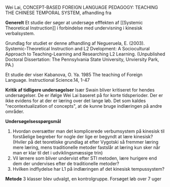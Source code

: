 Wei Lai, CONCEPT-BASED FOREIGN LANGUAGE PEDAGOGY: TEACHING THE CHINESE TEMPORAL SYSTEM, afhandling fra

**Generelt** 
Et studie der søger at undersøge efffekten af [[Systemic Theoretical Instruction]] i forbindelse med undervisning i kinesisk verbalsystem.

Grundlag for studiet er denne afhandling af Negueruela, E. (2003). Systemic-Theoretical Instruction and L2 Dvelopment: A Sociocultural Approach to Teaching-Learning and Researching L2 Learning.
(Unpublished Doctoral Dissertation: The Pennsylvania State University,
Unviersity Park, PA.)

Et studie der viser 
Kabanova, O. Ya. 1985 The teaching of Foreign Language. Instructional Science.14,
1-47


**Kritik af tidligere undersøgelser**
Især Swain bliver kritiseret for hendes undersøgelser. De er ifølge Wei Lai baseret på for korte tidsperioder. Der er ikke evidens for at der er læring over det lange løb. Det som kaldes "recontextualization of concepts", at de kunne bruge indlæringen på andre områder.

**Undersøgelsesspørgsmål** 
1. Hvordan oversætter man det komplicerede verbumsystem på kinesisk til forståelige begreber for nogle der lige er begyndt at lære kinesisk? (Hviler på det teoretiske grundlag at efter Vygotski så fremmer læring mere læring, mens traditionelle metoder fastslår at læring kun sker når man er klar til det i udviklingsmæssige trin)
2. Vil lørnere som bliver undervist efter STI metoden, lære hurigere end dem der undervises efter de traditionelle metoder?
3. Hvilken indflydelse har L1 på indlæringen af det kinesisk tempussystem?


**Metode**
3 klasser blev udvalgt, en kontrolgruppe. Forsøget løb over 7 uger 






